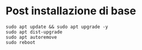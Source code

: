 # Post installazione di base

```
sudo apt update && sudo apt upgrade -y
sudo apt dist-upgrade
sudo apt autoremove
sudo reboot
```



